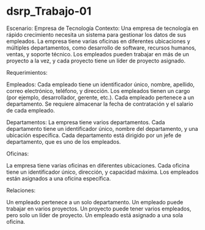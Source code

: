 # dsrp_Trabajo-01

Escenario: Empresa de Tecnología
Contexto: Una empresa de tecnología en rápido crecimiento necesita un sistema para gestionar los datos de sus empleados. La empresa tiene varias oficinas en diferentes ubicaciones y múltiples departamentos, como desarrollo de software, recursos humanos, ventas, y soporte técnico. Los empleados pueden trabajar en más de un proyecto a la vez, y cada proyecto tiene un líder de proyecto asignado.

Requerimientos:

Empleados:
Cada empleado tiene un identificador único, nombre, apellido, correo electrónico, teléfono, y dirección.
Los empleados tienen un cargo (por ejemplo, desarrollador, gerente, etc.).
Cada empleado pertenece a un departamento.
Se requiere almacenar la fecha de contratación y el salario de cada empleado.

Departamentos:
La empresa tiene varios departamentos. Cada departamento tiene un identificador único, nombre del departamento, y una ubicación específica.
Cada departamento está dirigido por un jefe de departamento, que es uno de los empleados.

Oficinas:

La empresa tiene varias oficinas en diferentes ubicaciones. Cada oficina tiene un identificador único, dirección, y capacidad máxima.
Los empleados están asignados a una oficina específica.

Relaciones:

Un empleado pertenece a un solo departamento.
Un empleado puede trabajar en varios proyectos.
Un proyecto puede tener varios empleados, pero solo un líder de proyecto.
Un empleado está asignado a una sola oficina.
